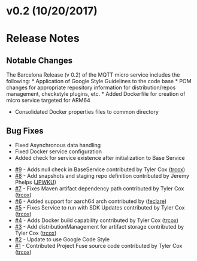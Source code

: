 # v0.2 (10/20/2017)
# Release Notes

## Notable Changes
The Barcelona Release (v 0.2) of the MQTT micro service includes the following:
* Application of Google Style Guidelines to the code base
* POM changes for appropriate repository information for distribution/repos management, checkstyle plugins, etc.
* Added Dockerfile for creation of micro service targeted for ARM64
* Consolidated Docker properties files to common directory

## Bug Fixes
* Fixed Asynchronous data handling
* Fixed Docker service configuration
* Added check for service existence after initialization to Base Service

 - [#9](https://github.com/edgexfoundry/device-mqtt/pull/9) - Adds null check in BaseService contributed by Tyler Cox ([trcox](https://github.com/trcox))
 - [#8](https://github.com/edgexfoundry/device-mqtt/pull/8) - Add snapshots and staging repo definition contributed by Jeremy Phelps ([JPWKU](https://github.com/JPWKU))
 - [#7](https://github.com/edgexfoundry/device-mqtt/pull/7) - Fixes Maven artifact dependency path contributed by Tyler Cox ([trcox](https://github.com/trcox))
 - [#6](https://github.com/edgexfoundry/device-mqtt/pull/6) - Added support for aarch64 arch contributed by ([feclare](https://github.com/feclare))
 - [#5](https://github.com/edgexfoundry/device-mqtt/pull/5) - Fixes Service to run with SDK Updates contributed by Tyler Cox ([trcox](https://github.com/trcox))
 - [#4](https://github.com/edgexfoundry/device-mqtt/pull/4) - Adds Docker build capability contributed by Tyler Cox ([trcox](https://github.com/trcox))
 - [#3](https://github.com/edgexfoundry/device-mqtt/pull/3) - Add distributionManagement for artifact storage contributed by Tyler Cox ([trcox](https://github.com/trcox))
 - [#2](https://github.com/edgexfoundry/device-mqtt/issues/2) - Update to use Google Code Style
 - [#1](https://github.com/edgexfoundry/device-mqtt/pull/1) - Contributed Project Fuse source code contributed by Tyler Cox ([trcox](https://github.com/trcox))
